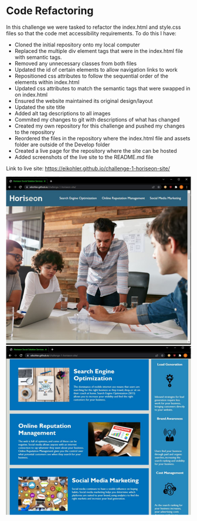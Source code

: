 # Code Refactoring
In this challenge we were tasked to refactor the index.html and style.css files so that the code met accessibility requirements.
To do this I have:
- Cloned the initial repository onto my local computer
- Replaced the multiple div element tags that were in the index.html file with semantic tags.
- Removed any unnecessary classes from both files
- Updated the id of certain elements to allow navigation links to work
- Repositioned css attributes to follow the sequential order of the elements within index.html
- Updated css attributes to match the semantic tags that were swapped in on index.html
- Ensured the website maintained its original design/layout
- Updated the site title
- Added alt tag descriptions to all images
- Commited my changes to git with descriptions of what has changed
- Created my own repository for this challenge and pushed my changes to the repository
- Reordered the files in the repository where the index.html file and assets folder are outside of the Develop folder
- Created a live page for the repository where the site can be hosted
- Added screenshots of the live site to the README.md file

Link to live site: https://eikohler.github.io/challenge-1-horiseon-site/

![Top of Page](screenshots/top_of_page.JPG)
![Bottom of Page](screenshots/bottom_of_page.JPG)
